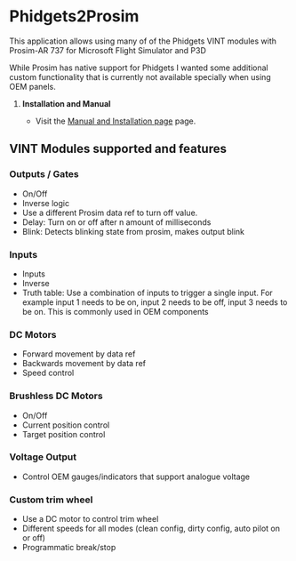 # Phidgets2Prosim

This application allows using many of of the  Phidgets VINT modules with Prosim-AR 737 for Microsoft Flight Simulator and P3D

While Prosim has native support for Phidgets I wanted some additional custom functionality that is currently not available specially when using OEM panels.

1. **Installation and Manual**

   - Visit the [Manual and Installation page](https://github.com/vitaltechsol/Phidgets2Prosim/tree/master/manual#readme) page.


## VINT Modules supported and features

### Outputs / Gates

- On/Off
- Inverse logic
- Use a different Prosim data ref to turn off value. 
- Delay: Turn on or off after n amount of milliseconds
- Blink: Detects blinking state from prosim, makes output blink

### Inputs
- Inputs
- Inverse
- Truth table: Use a combination of inputs to trigger a single input. For example input 1 needs to be on, input 2 needs to be off, input 3 needs to be on. This is commonly used in OEM components

### DC Motors
- Forward movement by data ref
- Backwards movement by data ref
- Speed control

### Brushless DC Motors
- On/Off
- Current position control 
- Target position control

### Voltage Output
- Control OEM gauges/indicators that support analogue voltage

### Custom trim wheel
- Use a DC motor to control trim wheel
- Different speeds for all modes (clean config, dirty config, auto pilot on or off)
- Programmatic break/stop

